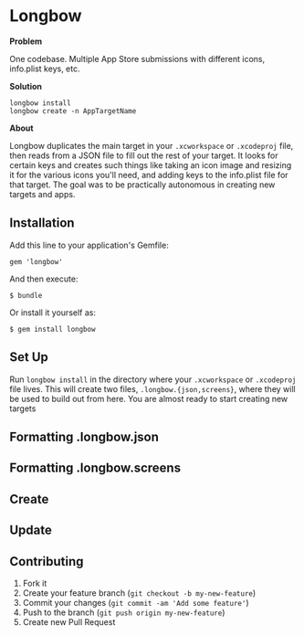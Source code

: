 # Longbow

**Problem**

One codebase. Multiple App Store submissions with different icons, info.plist keys, etc.

**Solution**

```
longbow install
longbow create -n AppTargetName
```

**About**

Longbow duplicates the main target in your `.xcworkspace` or `.xcodeproj` file, then reads from a JSON file to fill out the rest of your target. It looks for certain keys and creates such things like taking an icon image and resizing it for the various icons you'll need, and adding keys to the info.plist file for that target. The goal was to be practically autonomous in creating new targets and apps.

## Installation

Add this line to your application's Gemfile:

    gem 'longbow'

And then execute:

    $ bundle

Or install it yourself as:

    $ gem install longbow

## Set Up

Run `longbow install` in the directory where your `.xcworkspace` or `.xcodeproj` file lives. This will create two files, `.longbow.{json,screens}`, where they will be used to build out from here. You are almost ready to start creating new targets

## Formatting .longbow.json



## Formatting .longbow.screens

## Create

## Update

## Contributing

1. Fork it
2. Create your feature branch (`git checkout -b my-new-feature`)
3. Commit your changes (`git commit -am 'Add some feature'`)
4. Push to the branch (`git push origin my-new-feature`)
5. Create new Pull Request
